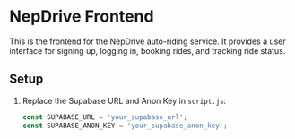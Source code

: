 # NepDrive Frontend

This is the frontend for the NepDrive auto-riding service. It provides a user interface for signing up, logging in, booking rides, and tracking ride status.

## Setup

1. Replace the Supabase URL and Anon Key in `script.js`:
   ```javascript
   const SUPABASE_URL = 'your_supabase_url';
   const SUPABASE_ANON_KEY = 'your_supabase_anon_key';
